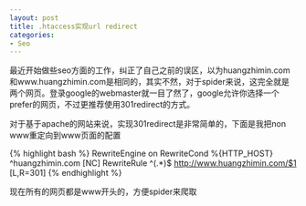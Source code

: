 ```yaml
---
layout: post
title: .htaccess实现url redirect
categories:
- Seo
---
```

最近开始做些seo方面的工作，纠正了自己之前的误区，以为huangzhimin.com和www.huangzhimin.com是相同的，其实不然，对于spider来说，这完全就是两个网页。登录google的webmaster就一目了然了，google允许你选择一个prefer的网页，不过更推荐使用301redirect的方式。

对于基于apache的网站来说，实现301redirect是非常简单的，下面是我把non www重定向到www页面的配置

{% highlight bash %}
RewriteEngine on
RewriteCond %{HTTP_HOST} ^huangzhimin.com [NC]
RewriteRule ^(.*)$ http://www.huangzhimin.com/$1 [L,R=301]
{% endhighlight %}

现在所有的网页都是www开头的，方便spider来爬取

